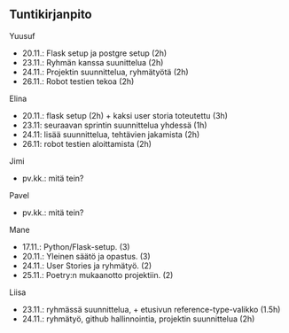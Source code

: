 <h2>Tuntikirjanpito</h2>

Yuusuf
- 20.11.: Flask setup ja postgre setup (2h)
- 23.11.: Ryhmän kanssa suunittelua (2h)
- 24.11.: Projektin suunnittelua, ryhmätyötä (2h)
- 26.11.: Robot testien tekoa (2h)

Elina
- 20.11.: flask setup (2h) + kaksi user storia toteutettu (3h)
- 23.11: seuraavan sprintin suunnittelua yhdessä (1h)
- 24.11: lisää suunnittelua, tehtävien jakamista (2h)
- 26.11: robot testien aloittamista (2h)

Jimi
- pv.kk.: mitä tein?

Pavel
- pv.kk.: mitä tein?

Mane
- 17.11.: Python/Flask-setup. (3)
- 20.11.: Yleinen säätö ja opastus. (3)
- 24.11.: User Stories ja ryhmätyö. (2)
- 25.11.: Poetry:n mukaanotto projektiin. (2)

Liisa
- 23.11.: ryhmässä suunnittelua, + etusivun reference-type-valikko (1.5h)
- 24.11.: ryhmätyö, github hallinnointia, projektin suunnittelua (2h)
